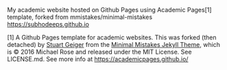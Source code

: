 My academic website hosted on Github Pages using Academic Pages[1] template, forked from mmistakes/minimal-mistakes https://subhodeeps.github.io

[1] A Github Pages template for academic websites. This was forked (then detached) by [Stuart Geiger](https://github.com/staeiou) from the [Minimal Mistakes Jekyll Theme](https://mmistakes.github.io/minimal-mistakes/), which is © 2016 Michael Rose and released under the MIT License. See LICENSE.md.
See more info at https://academicpages.github.io/


